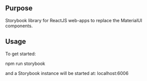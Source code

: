## Purpose

Storybook library for ReactJS web-apps to replace the MaterialUI components.

## Usage

To get started:

npm run storybook

and a Storybook instance will be started at: localhost:6006
